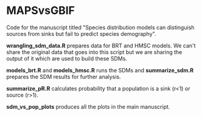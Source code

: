 # MAPSvsGBIF

Code for the manuscript titled "Species distribution models can distinguish sources from sinks but fail to predict species demography". 

**wrangling_sdm_data.R** prepares data for BRT and HMSC models. We can't share the original data that goes into this script but we are sharing the output of it which are used to build these SDMs.

**models_brt.R** and **models_hmsc.R** runs the SDMs and **summarize_sdm.R** prepares the SDM results for further analysis.

**summarize_pR.R** calculates probability that a population is a sink (r<1) or source (r>1).

**sdm_vs_pop_plots** produces all the plots in the main manuscript.
